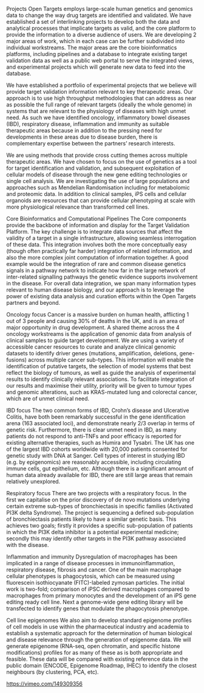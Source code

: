 Projects
Open Targets employs large-scale human genetics and genomics data to change the way drug targets are identified and validated. We have established a set of interlinking projects to develop both the data and analytical processes that implicate targets as valid, and the core platform to provide the information to a diverse audience of users. We are developing 2 major areas of work, which in each case can be further subdivided into individual workstreams. The major areas are the core bioinformatics platforms, including pipelines and a database to integrate existing target validation data as well as a public web portal to serve the integrated views, and experimental projects which will generate new data to feed into the database.

We have established a portfolio of experimental projects that we believe will provide target validation information relevant to key therapeutic areas. Our approach is to use high throughput methodologies that can address as near as possible the full range of relevant targets (ideally the whole genome) in systems that are relevant to the physiology of diseases with high unmet need. As such we have identified oncology, inflammatory bowel diseases (IBD), respiratory disease, inflammation and immunity as suitable therapeutic areas because in addition to the pressing need for developments in these areas due to disease burden, there is complementary expertise between the partners’ research interests.

We are using methods that provide cross cutting themes across multiple therapeutic areas. We have chosen to focus on the use of genetics as a tool for target identification and validation, and subsequent exploitation of cellular models of disease through the new gene editing technologies or single cell analysis. We are investigating the use of large populations and approaches such as Mendelian Randomisation including for metabolomic and proteomic data. In addition to clinical samples, iPS cells and cellular organoids are resources that can provide cellular phenotyping at scale with more physiological relevance than transformed cell lines.


Core Bioinformatics and Computational Pipelines
The Core components provide the backbone of information and display for the Target Validation Platform. The key challenge is to integrate data sources that affect the validity of a target in a single infrastructure, allowing seamless interrogation of these data. This integration involves both the more conceptually easy (though often practically far harder) integration of related information, and also the more complex joint computation of information together. A good example would be the integration of rare and common disease genetics signals in a pathway network to indicate how far in the large network of inter-related signalling pathways the genetic evidence supports involvement in the disease. For overall data integration, we span many information types relevant to human disease biology, and our approach is to leverage the power of existing data analysis and curation efforts within the Open Targets partners and beyond.


Oncology focus
Cancer is a massive burden on human health, afflicting 1 out of 3 people and causing 30% of deaths in the UK, and is an area of major opportunity in drug development. A shared theme across the 4 oncology workstreams is the application of genomic data from analysis of clinical samples to guide target development. We are using a variety of accessible cancer resources to curate and analyze clinical genomic datasets to identify driver genes (mutations, amplification, deletions, gene-fusions) across multiple cancer sub-types. This information will enable the identification of putative targets, the selection of model systems that best reflect the biology of tumours, as well as guide the analysis of experimental results to identify clinically relevant associations. To facilitate integration of our results and maximise their utility, priority will be given to tumour types and genomic alterations, such as KRAS-mutated lung and colorectal cancer, which are of unmet clinical need. 


IBD focus
The two common forms of IBD, Crohn’s disease and Ulcerative Colitis, have both been remarkably successful in the gene identification arena (163 associated loci), and demonstrate nearly 2/3 overlap in terms of genetic risk. Furthermore, there is clear unmet need in IBD, as many patients do not respond to anti-TNFs and poor efficacy is reported for existing alternative therapies, such as Humira and Tysabri. The UK has one of the largest IBD cohorts worldwide with 20,000 patients consented for genetic study with DNA at Sanger. Cell types of interest in studying IBD (e.g. by epigenomics) are reasonably accessible, including circulating immune cells, gut epithelium, etc. Although there is a significant amount of human data already available for IBD, there are still large areas that remain relatively unexplored.


Respiratory focus
There are two projects with a respiratory focus. In the first we capitalise on the prior discovery of de novo mutations underlying certain extreme sub-types of bronchiectasis in specific families (Activated PI3K delta Syndrome). The project is sequencing a defined sub-population of bronchiectasis patients likely to have a similar genetic basis. This achieves two goals; firstly it provides a specific sub-population of patients in which the PI3K delta inhibitor is a potential experimental medicine; secondly this may identify other targets in the PI3K pathway associated with the disease.


Inflammation and immunity
Dysregulation of macrophages has been implicated in a range of disease processes in immunoinflammation, respiratory disease, fibrosis and cancer. One of the main macrophage cellular phenotypes is phagocytosis, which can be measured using fluorescein isothiocyanate (FITC)-labeled zymosan particles. The initial work is two-fold; comparison of iPSC derived macrophages compared to macrophages from primary monocytes and the development of an iPS gene editing ready cell line. Next a genome-wide gene editing library will be transfected to identify genes that modulate the phagocytosis phenotype.


Cell line epigenomes
We also aim to develop standard epigenome profiles of cell models in use within the pharmaceutical industry and academia to establish a systematic approach for the determination of human biological and disease relevance through the generation of epigenome data.  We will generate epigenome (RNA-seq, open chromatin, and specific histone modifications) profiles for as many of these as is both appropriate and feasible. These data will be compared with existing reference data in the public domain (ENCODE, Epigenome Roadmap, IHEC) to identify the closest neighbours (by clustering, PCA, etc).

https://vimeo.com/149309356
